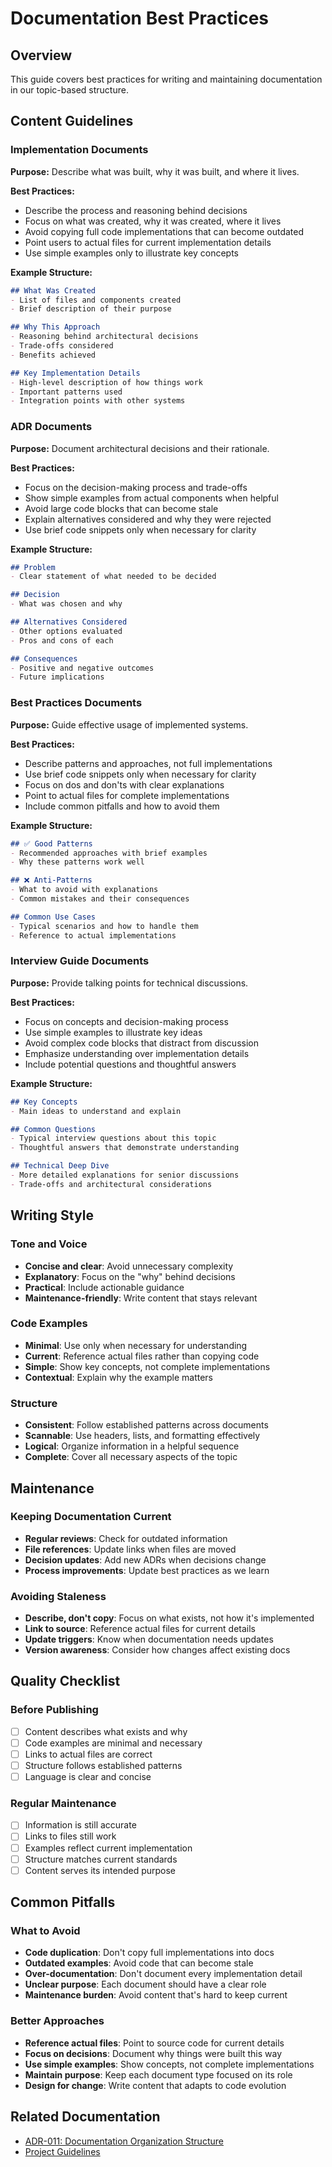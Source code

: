 # Documentation Best Practices

## Overview

This guide covers best practices for writing and maintaining documentation in our topic-based structure.

## Content Guidelines

### Implementation Documents

**Purpose:** Describe what was built, why it was built, and where it lives.

**Best Practices:**
- Describe the process and reasoning behind decisions
- Focus on what was created, why it was created, where it lives
- Avoid copying full code implementations that can become outdated
- Point users to actual files for current implementation details
- Use simple examples only to illustrate key concepts

**Example Structure:**
```markdown
## What Was Created
- List of files and components created
- Brief description of their purpose

## Why This Approach
- Reasoning behind architectural decisions
- Trade-offs considered
- Benefits achieved

## Key Implementation Details
- High-level description of how things work
- Important patterns used
- Integration points with other systems
```

### ADR Documents

**Purpose:** Document architectural decisions and their rationale.

**Best Practices:**
- Focus on the decision-making process and trade-offs
- Show simple examples from actual components when helpful
- Avoid large code blocks that can become stale
- Explain alternatives considered and why they were rejected
- Use brief code snippets only when necessary for clarity

**Example Structure:**
```markdown
## Problem
- Clear statement of what needed to be decided

## Decision
- What was chosen and why

## Alternatives Considered
- Other options evaluated
- Pros and cons of each

## Consequences
- Positive and negative outcomes
- Future implications
```

### Best Practices Documents

**Purpose:** Guide effective usage of implemented systems.

**Best Practices:**
- Describe patterns and approaches, not full implementations
- Use brief code snippets only when necessary for clarity
- Focus on dos and don'ts with clear explanations
- Point to actual files for complete implementations
- Include common pitfalls and how to avoid them

**Example Structure:**
```markdown
## ✅ Good Patterns
- Recommended approaches with brief examples
- Why these patterns work well

## ❌ Anti-Patterns
- What to avoid with explanations
- Common mistakes and their consequences

## Common Use Cases
- Typical scenarios and how to handle them
- Reference to actual implementations
```

### Interview Guide Documents

**Purpose:** Provide talking points for technical discussions.

**Best Practices:**
- Focus on concepts and decision-making process
- Use simple examples to illustrate key ideas
- Avoid complex code blocks that distract from discussion
- Emphasize understanding over implementation details
- Include potential questions and thoughtful answers

**Example Structure:**
```markdown
## Key Concepts
- Main ideas to understand and explain

## Common Questions
- Typical interview questions about this topic
- Thoughtful answers that demonstrate understanding

## Technical Deep Dive
- More detailed explanations for senior discussions
- Trade-offs and architectural considerations
```

## Writing Style

### Tone and Voice
- **Concise and clear**: Avoid unnecessary complexity
- **Explanatory**: Focus on the "why" behind decisions
- **Practical**: Include actionable guidance
- **Maintenance-friendly**: Write content that stays relevant

### Code Examples
- **Minimal**: Use only when necessary for understanding
- **Current**: Reference actual files rather than copying code
- **Simple**: Show key concepts, not complete implementations
- **Contextual**: Explain why the example matters

### Structure
- **Consistent**: Follow established patterns across documents
- **Scannable**: Use headers, lists, and formatting effectively
- **Logical**: Organize information in a helpful sequence
- **Complete**: Cover all necessary aspects of the topic

## Maintenance

### Keeping Documentation Current
- **Regular reviews**: Check for outdated information
- **File references**: Update links when files are moved
- **Decision updates**: Add new ADRs when decisions change
- **Process improvements**: Update best practices as we learn

### Avoiding Staleness
- **Describe, don't copy**: Focus on what exists, not how it's implemented
- **Link to source**: Reference actual files for current details
- **Update triggers**: Know when documentation needs updates
- **Version awareness**: Consider how changes affect existing docs

## Quality Checklist

### Before Publishing
- [ ] Content describes what exists and why
- [ ] Code examples are minimal and necessary
- [ ] Links to actual files are correct
- [ ] Structure follows established patterns
- [ ] Language is clear and concise

### Regular Maintenance
- [ ] Information is still accurate
- [ ] Links to files still work
- [ ] Examples reflect current implementation
- [ ] Structure matches current standards
- [ ] Content serves its intended purpose

## Common Pitfalls

### What to Avoid
- **Code duplication**: Don't copy full implementations into docs
- **Outdated examples**: Avoid code that can become stale
- **Over-documentation**: Don't document every implementation detail
- **Unclear purpose**: Each document should have a clear role
- **Maintenance burden**: Avoid content that's hard to keep current

### Better Approaches
- **Reference actual files**: Point to source code for current details
- **Focus on decisions**: Document why things were built this way
- **Use simple examples**: Show concepts, not complete implementations
- **Maintain purpose**: Keep each document type focused on its role
- **Design for change**: Write content that adapts to code evolution

## Related Documentation
- [ADR-011: Documentation Organization Structure](./adr.md)
- [Project Guidelines](../../CLAUDE.md)